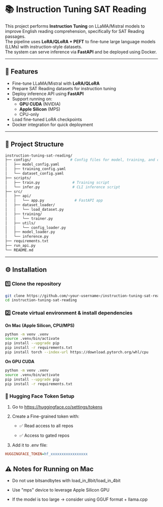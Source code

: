 # 📚 Instruction Tuning SAT Reading

This project performs **Instruction Tuning** on LLaMA/Mistral models to improve English reading comprehension, specifically for SAT Reading passages.  
The pipeline uses **LoRA/QLoRA + PEFT** to fine-tune large language models (LLMs) with instruction-style datasets.  
The system can serve inference via **FastAPI** and be deployed using Docker.

---

## 🚀 Features
- Fine-tune LLaMA/Mistral with **LoRA/QLoRA**
- Prepare SAT Reading datasets for instruction tuning
- Deploy inference API using **FastAPI**
- Support running on:
  - **GPU CUDA** (NVIDIA)
  - **Apple Silicon** (MPS)
  - CPU-only
- Load fine-tuned LoRA checkpoints
- Docker integration for quick deployment

---

## 📂 Project Structure
```bash
instruction-tuning-sat-reading/
├── configs/                  # Config files for model, training, and dataset
│   ├── model_config.yaml
│   ├── training_config.yaml
│   └── dataset_config.yaml
├── scripts/
│   ├── train.py               # Training script
│   └── infer.py               # CLI inference script
├── src/
│   ├── api/
│   │   └── app.py              # FastAPI app
│   ├── dataset_loader/
│   │   └── load_dataset.py
│   ├── training/
│   │   └── trainer.py
│   ├── utils/
│   │   └── config_loader.py
│   ├── model_loader.py
│   └── inference.py
├── requirements.txt
├── run_api.py
└── README.md
```

---

## ⚙️ Installation


### 1️⃣ Clone the repository
```bash
git clone https://github.com/<your-username>/instruction-tuning-sat-reading.git
cd instruction-tuning-sat-reading
```

### 2️⃣ Create virtual environment & install dependencies
**On Mac (Apple Silicon, CPU/MPS)**

```bash
python -m venv .venv
source .venv/bin/activate
pip install --upgrade pip
pip install -r requirements.txt
pip install torch --index-url https://download.pytorch.org/whl/cpu
```

**On GPU CUDA**

```bash
python -m venv .venv
source .venv/bin/activate
pip install --upgrade pip
pip install -r requirements.txt
```

### 🔑 Hugging Face Token Setup
1. Go to https://huggingface.co/settings/tokens

2. Create a Fine-grained token with:

    * ✅ Read access to all repos

    * ✅ Access to gated repos

3. Add it to .env file:
```ini
HUGGINGFACE_TOKEN=hf_xxxxxxxxxxxxxxxxx
```

## ⚠️ Notes for Running on Mac
* Do not use bitsandbytes with load_in_8bit/load_in_4bit

* Use "mps" device to leverage Apple Silicon GPU

* If the model is too large → consider using GGUF format + llama.cpp